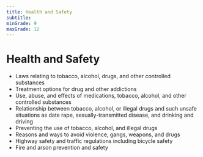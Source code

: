 ```yaml
---
title: Health and Safety
subtitle: 
minGrade: 9
maxGrade: 12
---
```

# Health and Safety
* Laws relating to tobacco, alcohol, drugs, and other controlled substances
* Treatment options for drug and other addictions
* Use, abuse, and effects of medications, tobacco, alcohol, and other controlled substances
* Relationship between tobacco, alcohol, or illegal drugs and such unsafe situations as date rape, sexually-transmitted disease, and drinking and driving
* Preventing the use of tobacco, alcohol, and illegal drugs
* Reasons and ways to avoid violence, gangs, weapons, and drugs
* Highway safety and traffic regulations including bicycle safety
* Fire and arson prevention and safety